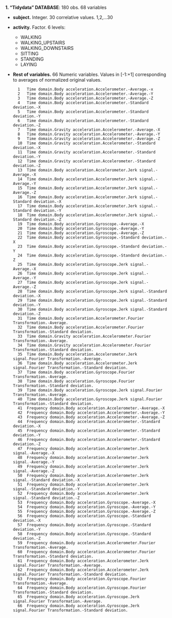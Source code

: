 __1. “Tidydata” DATABASE__: 180 obs. 68 variables
- __subject.__ Integer. 30 correlative values. 1,2,…30
- __activity.__  Factor. 6 levels:
  - WALKING
  - WALKING_UPSTAIRS
  - WALKING_DOWNSTAIRS
  - SITTING
  - STANDING
  - LAYING
- __Rest of variables.__  66 Numeric variables. Values in [-1:+1] corresponding to averages of normalized original values.

		1	Time domain.Body acceleration.Accelerometer.-Average.-x
		2	Time domain.Body acceleration.Accelerometer.-Average.-Y
		3	Time domain.Body acceleration.Accelerometer.-Average.-Z
		4	Time domain.Body acceleration.Accelerometer.-Standard deviation.-X
		5	Time domain.Body acceleration.Accelerometer.-Standard deviation.-Y
		6	Time domain.Body acceleration.Accelerometer.-Standard deviation.-Z
		7	Time domain.Gravity acceleration.Accelerometer.-Average.-X
		8	Time domain.Gravity acceleration.Accelerometer.-Average.-Y
		9	Time domain.Gravity acceleration.Accelerometer.-Average.-Z
		10	Time domain.Gravity acceleration.Accelerometer.-Standard deviation.-X
		11	Time domain.Gravity acceleration.Accelerometer.-Standard deviation.-Y
		12	Time domain.Gravity acceleration.Accelerometer.-Standard deviation.-Z
		13	Time domain.Body acceleration.Accelerometer.Jerk signal.-Average.-X
		14	Time domain.Body acceleration.Accelerometer.Jerk signal.-Average.-Y
		15	Time domain.Body acceleration.Accelerometer.Jerk signal.-Average.-Z
		16	Time domain.Body acceleration.Accelerometer.Jerk signal.-Standard deviation.-X
		17	Time domain.Body acceleration.Accelerometer.Jerk signal.-Standard deviation.-Y
		18	Time domain.Body acceleration.Accelerometer.Jerk signal.-Standard deviation.-Z
		19	Time domain.Body acceleration.Gyroscope.-Average.-X
		20	Time domain.Body acceleration.Gyroscope.-Average.-Y
		21	Time domain.Body acceleration.Gyroscope.-Average.-Z
		22	Time domain.Body acceleration.Gyroscope.-Standard deviation.-X
		23	Time domain.Body acceleration.Gyroscope.-Standard deviation.-Y
		24	Time domain.Body acceleration.Gyroscope.-Standard deviation.-Z
		25	Time domain.Body acceleration.Gyroscope.Jerk signal.-Average.-X
		26	Time domain.Body acceleration.Gyroscope.Jerk signal.-Average.-Y
		27	Time domain.Body acceleration.Gyroscope.Jerk signal.-Average.-Z
		28	Time domain.Body acceleration.Gyroscope.Jerk signal.-Standard deviation.-X
		29	Time domain.Body acceleration.Gyroscope.Jerk signal.-Standard deviation.-Y
		30	Time domain.Body acceleration.Gyroscope.Jerk signal.-Standard deviation.-Z
		31	Time domain.Body acceleration.Accelerometer.Fourier Transformation.-Average.
		32	Time domain.Body acceleration.Accelerometer.Fourier Transformation.-Standard deviation.
		33	Time domain.Gravity acceleration.Accelerometer.Fourier Transformation.-Average.
		34	Time domain.Gravity acceleration.Accelerometer.Fourier Transformation.-Standard deviation.
		35	Time domain.Body acceleration.Accelerometer.Jerk signal.Fourier Transformation.-Average.
		36	Time domain.Body acceleration.Accelerometer.Jerk signal.Fourier Transformation.-Standard deviation.
		37	Time domain.Body acceleration.Gyroscope.Fourier Transformation.-Average.
		38	Time domain.Body acceleration.Gyroscope.Fourier Transformation.-Standard deviation.
		39	Time domain.Body acceleration.Gyroscope.Jerk signal.Fourier Transformation.-Average.
		40	Time domain.Body acceleration.Gyroscope.Jerk signal.Fourier Transformation.-Standard deviation.
		41	Frequency domain.Body acceleration.Accelerometer.-Average.-X
		42	Frequency domain.Body acceleration.Accelerometer.-Average.-Y
		43	Frequency domain.Body acceleration.Accelerometer.-Average.-Z
		44	Frequency domain.Body acceleration.Accelerometer.-Standard deviation.-X
		45	Frequency domain.Body acceleration.Accelerometer.-Standard deviation.-Y
		46	Frequency domain.Body acceleration.Accelerometer.-Standard deviation.-Z
		47	Frequency domain.Body acceleration.Accelerometer.Jerk signal.-Average.-X
		48	Frequency domain.Body acceleration.Accelerometer.Jerk signal.-Average.-Y
		49	Frequency domain.Body acceleration.Accelerometer.Jerk signal.-Average.-Z
		50	Frequency domain.Body acceleration.Accelerometer.Jerk signal.-Standard deviation.-X
		51	Frequency domain.Body acceleration.Accelerometer.Jerk signal.-Standard deviation.-Y
		52	Frequency domain.Body acceleration.Accelerometer.Jerk signal.-Standard deviation.-Z
		53	Frequency domain.Body acceleration.Gyroscope.-Average.-X
		54	Frequency domain.Body acceleration.Gyroscope.-Average.-Y
		55	Frequency domain.Body acceleration.Gyroscope.-Average.-Z
		56	Frequency domain.Body acceleration.Gyroscope.-Standard deviation.-X
		57	Frequency domain.Body acceleration.Gyroscope.-Standard deviation.-Y
		58	Frequency domain.Body acceleration.Gyroscope.-Standard deviation.-Z
		59	Frequency domain.Body acceleration.Accelerometer.Fourier Transformation.-Average.
		60	Frequency domain.Body acceleration.Accelerometer.Fourier Transformation.-Standard deviation.
		61	Frequency domain.Body acceleration.Accelerometer.Jerk signal.Fourier Transformation.-Average.
		62	Frequency domain.Body acceleration.Accelerometer.Jerk signal.Fourier Transformation.-Standard deviation.
		63	Frequency domain.Body acceleration.Gyroscope.Fourier Transformation.-Average.
		64	Frequency domain.Body acceleration.Gyroscope.Fourier Transformation.-Standard deviation.
		65	Frequency domain.Body acceleration.Gyroscope.Jerk signal.Fourier Transformation.-Average.
		66	Frequency domain.Body acceleration.Gyroscope.Jerk signal.Fourier Transformation.-Standard deviation.



